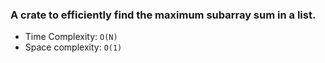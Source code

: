### A crate to efficiently find the maximum subarray sum in a list.

* Time Complexity: `O(N)`
* Space complexity: `O(1)`